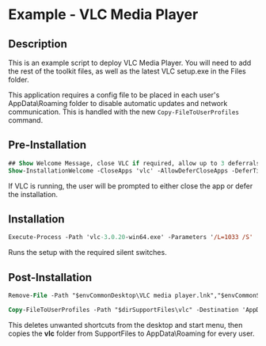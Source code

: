 # Example - VLC Media Player

## Description

This is an example script to deploy VLC Media Player. You will need to add the rest of the toolkit files, as well as the latest VLC setup.exe in the Files folder.

This application requires a config file to be placed in each user's AppData\Roaming folder to disable automatic updates and network communication. This is handled with the new `Copy-FileToUserProfiles` command.

## Pre-Installation

```ps
## Show Welcome Message, close VLC if required, allow up to 3 deferrals, and persist the prompt
Show-InstallationWelcome -CloseApps 'vlc' -AllowDeferCloseApps -DeferTimes 3 -PersistPrompt -MinimizeWindows $false
```

If VLC is running, the user will be prompted to either close the app or defer the installation.

## Installation

```ps
Execute-Process -Path 'vlc-3.0.20-win64.exe' -Parameters '/L=1033 /S'
```

Runs the setup with the required silent switches.

## Post-Installation

```ps
Remove-File -Path "$envCommonDesktop\VLC media player.lnk","$envCommonStartMenuPrograms\VideoLAN\Release Notes.lnk","$envCommonStartMenuPrograms\VideoLAN\Documentation.lnk","$envCommonStartMenuPrograms\VideoLAN\VideoLAN Website.lnk"

Copy-FileToUserProfiles -Path "$dirSupportFiles\vlc" -Destination 'AppData\Roaming' -Recurse
```

This deletes unwanted shortcuts from the desktop and start menu, then copies the **vlc** folder from SupportFiles to AppData\Roaming for every user.
